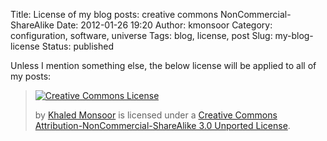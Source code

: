 Title: License of my blog posts: creative commons NonCommercial-ShareAlike
Date: 2012-01-26 19:20
Author: kmonsoor
Category: configuration, software, universe
Tags: blog, license, post
Slug: my-blog-license
Status: published

Unless I mention something else, the below license will be applied to
all of my posts:

> [![Creative Commons
> License](http://i.creativecommons.org/l/by-nc-sa/3.0/88x31.png)](http://creativecommons.org/licenses/by-nc-sa/3.0/)
>
> by [Khaled Monsoor](kmonsoor.com) is licensed under a [Creative
> Commons Attribution-NonCommercial-ShareAlike 3.0 Unported
> License](http://creativecommons.org/licenses/by-nc-sa/3.0/).
